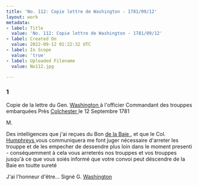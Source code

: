 ```yaml
---
title: 'No. 112: Copie lettre de Washington - 1781/09/12'
layout: work
metadata:
- label: Title
  value: 'No. 112: Copie lettre de Washington - 1781/09/12'
- label: Created On
  value: 2022-09-12 01:22:32 UTC
- label: In Scope
  value: 'true'
- label: Uploaded Filename
  value: No112.jpg

---
```

<div class="pages">
<div id="page-32541597">
<h3><a name="page-32541597">1</a></h3>
<div class="page-content">
<p>Copie de la lettre du Gen. <a href="../subjects/32162841" title="George Washington; 1732-1799"> Washington </a> à l'officier<span class="line-break"> </span>Commandant des trouppes embarquées <span class="line-break"> </span>Près <a href="../subjects/32162875" title="Colchester, Virginia"> Colchester </a> le 12 Septembre 1781</p>
<p>M.</p>
<p>Des intelligences que j'ai reçues du Bon <a href="../subjects/32162876" title=" de la Baie "> de la <span class="line-break"> </span>Baie </a>, et que le Col. <a href="../subjects/32162877" title="David Humphreys; 1752-1818"> Humphreys </a> vous communiquera <span class="line-break"> </span>me font juger nécessaire d'arreter les trouppe et <span class="line-break"> </span>de les empecher de dessendre plus loin dans le<span class="line-break"> </span>moment presenti - conséquemment à cela <span class="line-break"> </span>vous arreterés nos trouppes et vos trouppes jusqu'à<span class="line-break"> </span>ce que vous soiés informé que votre convoi<span class="line-break"> </span>peut déscendre de la Baie en toutte sureté</p>
<p>J'ai l'honneur d'être... <span class="line-break"> </span>Signé G. <a href="../subjects/32162841" title="George Washington; 1732-1799"> Washington </a></p>
</div>
</div>
<br />
</div>

